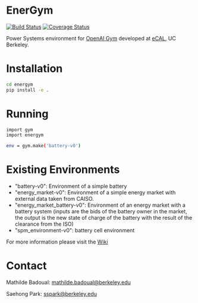 # EnerGym

[![Build Status](https://travis-ci.org/mathildebadoual/energym.svg?branch=master)](https://travis-ci.org/mathildebadoual/energym)  [![Coverage Status](https://codecov.io/gh/mathildebadoual/energym/branch/master/graph/badge.svg)](https://codecov.io/gh/mathildebadoual/energym)
  
Power Systems environment for [OpenAI Gym](https://gym.openai.com/) developed at [eCAL](https://ecal.berkeley.edu/), UC Berkeley.


# Installation

```bash
cd energym
pip install -e .
```

# Running 

```bash
import gym
import energym

env = gym.make('battery-v0')
```

# Existing Environments

- "battery-v0": Environment of a simple battery 
- "energy_market-v0": Environment of a simple energy market with external data taken from CAISO.
- "energy_market_battery-v0": Environment of an energy market with a battery system (inputs are the bids of the battery owner in the market, the output is the new state of charge of the battery with the result of the clearance from the ISO)
- "spm_environment-v0": battery cell environment

For more information please visit the [Wiki](https://github.com/mathildebadoual/energym/wiki)

# Contact 
Mathilde Badoual: mathilde.badoual@berkeley.edu

Saehong Park: sspark@berkeley.edu

